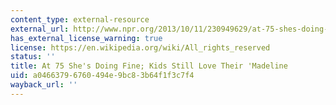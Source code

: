 ```yaml
---
content_type: external-resource
external_url: http://www.npr.org/2013/10/11/230949629/at-75-shes-doing-fine-kids-still-love-their-madeline
has_external_license_warning: true
license: https://en.wikipedia.org/wiki/All_rights_reserved
status: ''
title: At 75 She's Doing Fine; Kids Still Love Their 'Madeline
uid: a0466379-6760-494e-9bc8-3b64f1f3c7f4
wayback_url: ''
---
```

